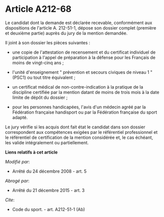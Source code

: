 # Article A212-68

Le candidat dont la demande est déclarée recevable, conformément aux dispositions de l'article A. 212-51-1, dépose son
dossier complet (première et deuxième partie) auprès du jury de la mention demandée. 

Il joint à son dossier les pièces suivantes :

- une copie de l'attestation de recensement et du certificat individuel de participation à l'appel de préparation à la
défense pour les Français de moins de vingt-cinq ans ;

- l'unité d'enseignement " prévention et secours civiques de niveau 1 " (PSC1) ou tout titre équivalent ;

- un certificat médical de non-contre-indication à la pratique de la discipline certifiée par la mention datant de moins de
trois mois à la date limite de dépôt du dossier ;

- pour les personnes handicapées, l'avis d'un médecin agréé par la Fédération française handisport ou par la Fédération
française du sport adapté. 

Le jury vérifie si les acquis dont fait état le candidat dans son dossier correspondent aux compétences exigées par le
référentiel professionnel et le référentiel de certification de la mention considérée et, le cas échéant, les valide
intégralement ou partiellement.

**Liens relatifs à cet article**

_Modifié par_:

  - Arrêté du 24 décembre 2008 - art. 5

_Abrogé par_:

  - Arrêté du 21 décembre 2015 - art. 3

_Cite_:

  - Code du sport. - art. A212-51-1 (Ab)
